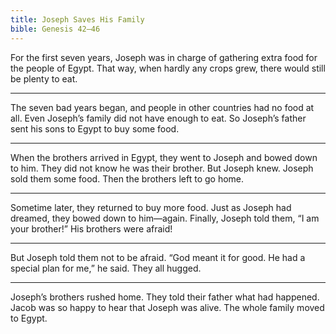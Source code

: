 ```yaml
---
title: Joseph Saves His Family
bible: Genesis 42–46
---
```


For the first seven years, Joseph
was in charge of gathering extra
food for the people of Egypt.
That way, when hardly any crops grew,
there would still be plenty to eat.

---

The seven bad years began, and people
in other countries had no food at all.
Even Joseph’s family did not have enough
to eat. So Joseph’s father sent his sons
to Egypt to buy some food.

---

When the brothers arrived in Egypt, they
went to Joseph and bowed down to him.
They did not know he was their brother.
But Joseph knew.
Joseph sold them some food.
Then the brothers left to go home.

---

Sometime later, they returned to buy
more food. Just as Joseph had dreamed,
they bowed down to him—again.
Finally, Joseph told them,
“I am your brother!”
His brothers were afraid!

---

But Joseph told them not to be afraid.
“God meant it for good.
He had a special plan for me,” he said.
They all hugged.

---

Joseph’s brothers rushed home.
They told their father what had happened.
Jacob was so happy to hear
that Joseph was alive.
The whole family moved to Egypt.

